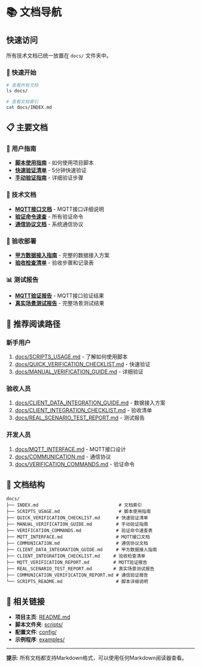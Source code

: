 # 📚 文档导航

## 快速访问

所有技术文档已统一放置在 `docs/` 文件夹中。

### 🚀 快速开始
```bash
# 查看所有文档
ls docs/

# 查看文档索引
cat docs/INDEX.md
```

## 📋 主要文档

### 🎯 用户指南
- **[脚本使用指南](docs/SCRIPTS_USAGE.md)** - 如何使用项目脚本
- **[快速验证清单](docs/QUICK_VERIFICATION_CHECKLIST.md)** - 5分钟快速验证
- **[手动验证指南](docs/MANUAL_VERIFICATION_GUIDE.md)** - 详细验证步骤

### 🔧 技术文档
- **[MQTT接口文档](docs/MQTT_INTERFACE.md)** - MQTT接口详细说明
- **[验证命令速查](docs/VERIFICATION_COMMANDS.md)** - 所有验证命令
- **[通信协议文档](docs/COMMUNICATION.md)** - 系统通信协议

### 🎯 验收部署
- **[甲方数据接入指南](docs/CLIENT_DATA_INTEGRATION_GUIDE.md)** - 完整的数据接入方案
- **[验收检查清单](docs/CLIENT_INTEGRATION_CHECKLIST.md)** - 验收步骤和记录表

### 📊 测试报告
- **[MQTT验证报告](docs/MQTT_VERIFICATION_REPORT.md)** - MQTT接口验证结果
- **[真实场景测试报告](docs/REAL_SCENARIO_TEST_REPORT.md)** - 完整场景测试结果

## 🎯 推荐阅读路径

### 新手用户
1. [docs/SCRIPTS_USAGE.md](docs/SCRIPTS_USAGE.md) - 了解如何使用脚本
2. [docs/QUICK_VERIFICATION_CHECKLIST.md](docs/QUICK_VERIFICATION_CHECKLIST.md) - 快速验证
3. [docs/MANUAL_VERIFICATION_GUIDE.md](docs/MANUAL_VERIFICATION_GUIDE.md) - 详细验证

### 验收人员
1. [docs/CLIENT_DATA_INTEGRATION_GUIDE.md](docs/CLIENT_DATA_INTEGRATION_GUIDE.md) - 数据接入方案
2. [docs/CLIENT_INTEGRATION_CHECKLIST.md](docs/CLIENT_INTEGRATION_CHECKLIST.md) - 验收清单
3. [docs/REAL_SCENARIO_TEST_REPORT.md](docs/REAL_SCENARIO_TEST_REPORT.md) - 测试报告

### 开发人员
1. [docs/MQTT_INTERFACE.md](docs/MQTT_INTERFACE.md) - MQTT接口设计
2. [docs/COMMUNICATION.md](docs/COMMUNICATION.md) - 通信协议
3. [docs/VERIFICATION_COMMANDS.md](docs/VERIFICATION_COMMANDS.md) - 验证命令

## 📁 文档结构

```
docs/
├── INDEX.md                              # 文档索引
├── SCRIPTS_USAGE.md                      # 脚本使用指南
├── QUICK_VERIFICATION_CHECKLIST.md      # 快速验证清单
├── MANUAL_VERIFICATION_GUIDE.md         # 手动验证指南
├── VERIFICATION_COMMANDS.md             # 验证命令速查表
├── MQTT_INTERFACE.md                    # MQTT接口文档
├── COMMUNICATION.md                     # 通信协议文档
├── CLIENT_DATA_INTEGRATION_GUIDE.md     # 甲方数据接入指南
├── CLIENT_INTEGRATION_CHECKLIST.md     # 验收检查清单
├── MQTT_VERIFICATION_REPORT.md         # MQTT验证报告
├── REAL_SCENARIO_TEST_REPORT.md        # 真实场景测试报告
├── COMMUNICATION_VERIFICATION_REPORT.md # 通信验证报告
└── SCRIPTS_README.md                    # 脚本详细说明
```

## 🔗 相关链接

- **项目主页**: [README.md](README.md)
- **脚本文件夹**: [scripts/](scripts/)
- **配置文件**: [config/](config/)
- **示例程序**: [examples/](examples/)

---

**提示**: 所有文档都支持Markdown格式，可以使用任何Markdown阅读器查看。
